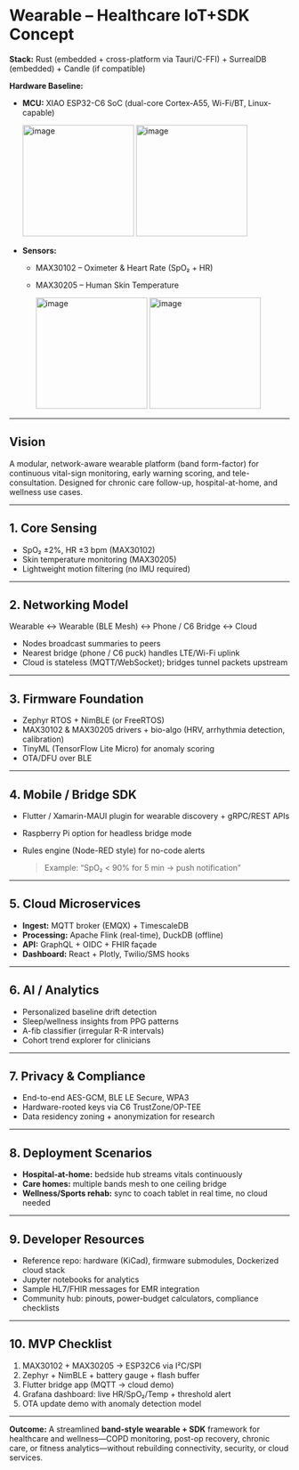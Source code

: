 # Wearable – Healthcare IoT+SDK Concept

**Stack:** Rust (embedded + cross-platform via Tauri/C-FFI) + SurrealDB (embedded) + Candle (if compatible)

**Hardware Baseline:**

* **MCU:** XIAO ESP32-C6 SoC (dual-core Cortex-A55, Wi-Fi/BT, Linux-capable)

  <img width="auto" height="200" alt="image" src="https://github.com/user-attachments/assets/93b4fa06-bbe1-46a4-bbbc-61eb7910c3b3" />
  <img width="auto" height="200" alt="image" src="https://github.com/user-attachments/assets/ad684b79-3f96-4360-80c6-31ebb8745015" />

* **Sensors:**

  * MAX30102 – Oximeter & Heart Rate (SpO₂ + HR)
  * MAX30205 – Human Skin Temperature

     <img width="auto" height="200" alt="image" src="https://github.com/user-attachments/assets/cddb6d25-80e5-4128-9f71-87d094b1067b" />
     <img width="auto" height="200" alt="image" src="https://github.com/user-attachments/assets/0505348d-5cc2-422d-a15f-0a94faac48a8" />

---

## Vision

A modular, network-aware wearable platform (band form-factor) for continuous vital-sign monitoring, early warning scoring, and tele-consultation. Designed for chronic care follow-up, hospital-at-home, and wellness use cases.

---

## 1. Core Sensing

* SpO₂ ±2%, HR ±3 bpm (MAX30102)
* Skin temperature monitoring (MAX30205)
* Lightweight motion filtering (no IMU required)

---

## 2. Networking Model

Wearable ↔ Wearable (BLE Mesh) ↔ Phone / C6 Bridge ↔ Cloud

* Nodes broadcast summaries to peers
* Nearest bridge (phone / C6 puck) handles LTE/Wi-Fi uplink
* Cloud is stateless (MQTT/WebSocket); bridges tunnel packets upstream

---

## 3. Firmware Foundation

* Zephyr RTOS + NimBLE (or FreeRTOS)
* MAX30102 & MAX30205 drivers + bio-algo (HRV, arrhythmia detection, calibration)
* TinyML (TensorFlow Lite Micro) for anomaly scoring
* OTA/DFU over BLE

---

## 4. Mobile / Bridge SDK

* Flutter / Xamarin-MAUI plugin for wearable discovery + gRPC/REST APIs
* Raspberry Pi option for headless bridge mode
* Rules engine (Node-RED style) for no-code alerts

  > Example: “SpO₂ < 90% for 5 min → push notification”

---

## 5. Cloud Microservices

* **Ingest:** MQTT broker (EMQX) + TimescaleDB
* **Processing:** Apache Flink (real-time), DuckDB (offline)
* **API:** GraphQL + OIDC + FHIR façade
* **Dashboard:** React + Plotly, Twilio/SMS hooks

---

## 6. AI / Analytics

* Personalized baseline drift detection
* Sleep/wellness insights from PPG patterns
* A-fib classifier (irregular R-R intervals)
* Cohort trend explorer for clinicians

---

## 7. Privacy & Compliance

* End-to-end AES-GCM, BLE LE Secure, WPA3
* Hardware-rooted keys via C6 TrustZone/OP-TEE
* Data residency zoning + anonymization for research

---

## 8. Deployment Scenarios

* **Hospital-at-home:** bedside hub streams vitals continuously
* **Care homes:** multiple bands mesh to one ceiling bridge
* **Wellness/Sports rehab:** sync to coach tablet in real time, no cloud needed

---

## 9. Developer Resources

* Reference repo: hardware (KiCad), firmware submodules, Dockerized cloud stack
* Jupyter notebooks for analytics
* Sample HL7/FHIR messages for EMR integration
* Community hub: pinouts, power-budget calculators, compliance checklists

---

## 10. MVP Checklist

1. MAX30102 + MAX30205 → ESP32C6 via I²C/SPI
2. Zephyr + NimBLE + battery gauge + flash buffer
3. Flutter bridge app (MQTT → cloud demo)
4. Grafana dashboard: live HR/SpO₂/Temp + threshold alert
5. OTA update demo with anomaly detection model

---

**Outcome:**
A streamlined **band-style wearable + SDK** framework for healthcare and wellness—COPD monitoring, post-op recovery, chronic care, or fitness analytics—without rebuilding connectivity, security, or cloud services.

